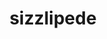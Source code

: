 ---
id: 850
title: sizzlipede
types: [fire,bug]
image: https://raw.githubusercontent.com/PokeAPI/sprites/master/sprites/pokemon/850.png
---